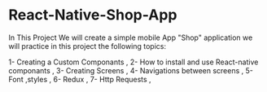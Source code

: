 # React-Native-Shop-App
In This Project We will create a simple mobile App "Shop" application we will practice in this project the following topics:

1- Creating a Custom Componants  ,
2- How to install and use React-native componants  ,
3- Creating Screens ,
4- Navigations between screens  ,
5- Font ,styles ,
6- Redux ,
7- Http Requests ,